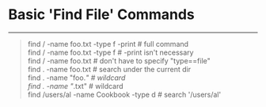 
# Basic 'Find File' Commands
--------------------------
>find / -name foo.txt -type f -print             # full command </br>
find / -name foo.txt -type f                    # -print isn't necessary </br>
find / -name foo.txt                            # don't have to specify "type==file" </br>
find . -name foo.txt                            # search under the current dir </br>
find . -name "foo.*"                            # wildcard </br>
find . -name "*.txt"                            # wildcard </br>
find /users/al -name Cookbook -type d           # search '/users/al' </br>
